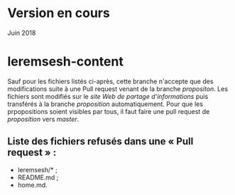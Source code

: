 # Version en cours
Juin 2018

# leremsesh-content
Sauf pour les fichiers listés ci-après, cette branche n'accepte que des modifications suite à une Pull request venant de la branche *propositon*.
Les fichiers sont modifiés sur le *site Web de partage d'informations* puis transférés à la branche *proposition* automatiquement. Pour que les prpopositions soient visibles par tous, il faut faire une pull request de *proposition* vers *master*.

## Liste des fichiers refusés dans une « Pull request » :
* leremsesh/* ;
* README.md ;
* home.md.

